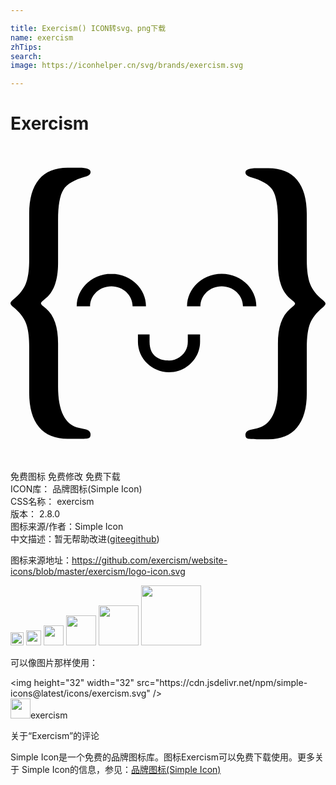 ```yaml
---

title: Exercism() ICON转svg、png下载
name: exercism
zhTips: 
search: 
image: https://iconhelper.cn/svg/brands/exercism.svg

---
```


# Exercism  <small style="font-size: 60%;font-weight: 100"></small>

<div id="svg" class="svg-wrap">
<svg role="img" xmlns="http://www.w3.org/2000/svg" viewBox="0 0 24 24"><title>Exercism icon</title><path d="M4.35 1.66c-.959 0-1.686.298-2.181.893-.496.595-.744 1.464-.744 2.605v3.474c0 .805-.086 1.424-.259 1.858-.173.434-.493.84-.96 1.218-.138.113-.206.206-.206.278 0 .072.068.165.205.277.476.386.798.794.967 1.225.17.43.253 1.047.253 1.851v3.462c0 1.15.25 2.023.75 2.618.5.595 1.224.892 2.174.892h.882c.379 0 .618-.018.72-.054.1-.036.15-.127.15-.271 0-.201-.133-.334-.399-.398l-.483-.109c-1.063-.241-1.595-1.29-1.595-3.148v-3.293c0-1.247-.302-2.127-.906-2.642l-.23-.193c-.112-.096-.168-.169-.168-.217 0-.056.056-.129.169-.217l.23-.193c.603-.515.905-1.395.905-2.642V5.641c0-1.11.135-1.88.405-2.31.27-.43.832-.762 1.685-.995.258-.073.387-.19.387-.35 0-.217-.29-.326-.87-.326zm14.419.029c-.58 0-.87.108-.87.325 0 .161.128.278.386.35.854.233 1.416.565 1.686.995.27.43.405 1.2.405 2.31v3.294c0 1.246.302 2.126.906 2.641l.229.193c.113.089.17.161.17.217 0 .049-.057.121-.17.217l-.23.193c-.603.515-.905 1.396-.905 2.642v3.293c0 1.858-.532 2.907-1.595 3.149l-.484.108c-.266.064-.398.197-.398.398 0 .145.05.235.15.272.102.036.341.054.72.054h.882c.95 0 1.675-.298 2.174-.893.5-.595.75-1.467.75-2.617v-3.462c0-.805.084-1.422.253-1.852.17-.43.491-.838.967-1.224.137-.113.205-.205.205-.278 0-.072-.068-.165-.205-.277-.468-.378-.788-.784-.961-1.218-.173-.435-.26-1.054-.26-1.858V5.187c0-1.142-.247-2.01-.743-2.606-.495-.595-1.222-.892-2.18-.892zM7.683 9.735c-1.456 0-2.64 1.111-2.64 2.478h1.02c0-.838.727-1.52 1.62-1.52.892 0 1.619.682 1.619 1.52h1.02c0-1.367-1.183-2.478-2.64-2.478zm8.406 0c-1.456 0-2.639 1.111-2.639 2.478h1.02c0-.838.727-1.52 1.62-1.52.892 0 1.62.682 1.62 1.52h1.02c0-1.367-1.185-2.478-2.64-2.478zM9.71 14.36v.561c0 1.277 1.062 2.316 2.366 2.316 1.305 0 2.367-1.039 2.367-2.316v-.56h-.934v.56c0 .877-.76 1.426-1.433 1.426s-1.48-.273-1.48-1.426v-.56z"/></svg>
</div>
<detail full-name='exercism'></detail>

<div class="detail-page">
<p>
<span><span class="badge-success badge">免费图标</span> <span class="badge-success badge">免费修改</span>  <span class="badge-success badge">免费下载</span> </span>
<br/>
<span>
ICON库：
<span class="badge-secondary badge">品牌图标(Simple Icon)</span> 
</span>
<br/>
<span>
CSS名称：
<span class="badge-secondary badge">exercism</span> 
</span>

<br/>
<span>
版本：
<span class="badge-secondary badge">2.8.0</span> 
</span>
<br/>
<span>图标来源/作者：<span class="badge-light badge">Simple Icon</span></span> 
<br/>
<span class="zh-detail">中文描述：暂无<span class="help-link"><span>帮助改进</span>(<a href="https://gitee.com/liuwave/icon-helper/edit/master/json/brands/exercism.json" target="_blank" rel="noopener noreferrer">gitee</a><a href="https://github.com/liuwave/icon-helper/edit/master/json/brands/exercism.json" target="_blank" rel="noopener noreferrer">github</a></span>)</span><br/>
</p>
</div><div class="description description alert alert-light"><p>图标来源地址：<a href="https://github.com/exercism/website-icons/blob/master/exercism/logo-icon.svg" target="_blank" rel="noopener noreferrer">https://github.com/exercism/website-icons/blob/master/exercism/logo-icon.svg</a></p></div>
<div class="alert alert-dark">
<img height="21" width="21" src="https://cdn.jsdelivr.net/npm/simple-icons@latest/icons/exercism.svg" />
<img height="24" width="24" src="https://cdn.jsdelivr.net/npm/simple-icons@latest/icons/exercism.svg" />
<img height="32" width="32" src="https://cdn.jsdelivr.net/npm/simple-icons@latest/icons/exercism.svg" />
<img height="48" width="48" src="https://cdn.jsdelivr.net/npm/simple-icons@latest/icons/exercism.svg" />
<img height="64" width="64" src="https://cdn.jsdelivr.net/npm/simple-icons@latest/icons/exercism.svg" />
<img height="96" width="96" src="https://cdn.jsdelivr.net/npm/simple-icons@latest/icons/exercism.svg" />

</div>
<div>
  <p>可以像图片那样使用：    
  </p>
  <div class="alert alert-primary" style="font-size: 14px">
    &lt;img height="32" width="32" src="https://cdn.jsdelivr.net/npm/simple-icons@latest/icons/exercism.svg" /&gt;
    <copy-btn content='<img height="32" width="32" src="https://cdn.jsdelivr.net/npm/simple-icons@latest/icons/exercism.svg" />'></copy-btn>
  </div>
  <div class="alert alert-secondary">
    <img height="32" width="32" src="https://cdn.jsdelivr.net/npm/simple-icons@latest/icons/exercism.svg" />exercism
    <copy-btn content="exercism" btn-title="复制图标名称"></copy-btn>
  </div>
</div>

<Vssue title="关于“Exercism”的评论" >关于“Exercism”的评论</Vssue>


<div><p>Simple Icon是一个免费的品牌图标库。图标Exercism可以免费下载使用。更多关于  Simple Icon的信息，参见：<a target="_blank" href="https://iconhelper.cn/brands.html">品牌图标(Simple Icon)</a>
</p></div>
